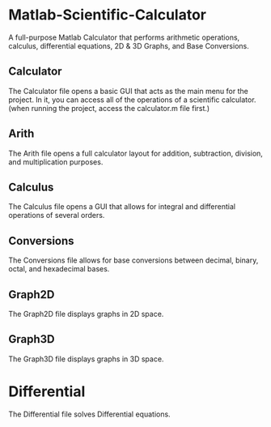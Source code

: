 # Matlab-Scientific-Calculator
A full-purpose Matlab Calculator that performs arithmetic operations, calculus, differential equations, 2D & 3D Graphs, and Base Conversions.

## Calculator
The Calculator file opens a basic GUI that acts as the main menu for the project. In it, you can access all of the operations of a scientific calculator. (when running the project, access the calculator.m file first.)

## Arith
The Arith file opens a full calculator layout for addition, subtraction, division, and multiplication purposes.

## Calculus
The Calculus file opens a GUI that allows for integral and differential operations of several orders.

## Conversions
The Conversions file allows for base conversions between decimal, binary, octal, and hexadecimal bases.

## Graph2D
The Graph2D file displays graphs in 2D space.

## Graph3D
The Graph3D file displays graphs in 3D space.

# Differential
The Differential file solves Differential equations.
